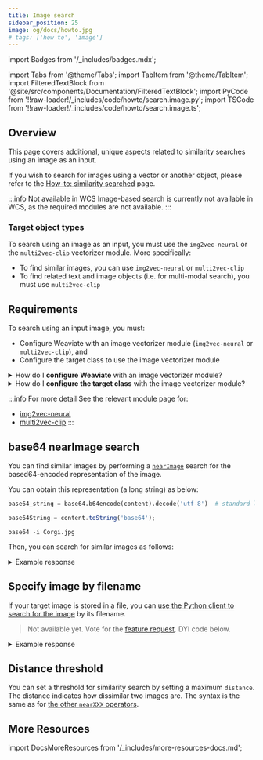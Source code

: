 ```yaml
---
title: Image search
sidebar_position: 25
image: og/docs/howto.jpg
# tags: ['how to', 'image']
---
```


import Badges from '/_includes/badges.mdx';

<Badges/>

import Tabs from '@theme/Tabs';
import TabItem from '@theme/TabItem';
import FilteredTextBlock from '@site/src/components/Documentation/FilteredTextBlock';
import PyCode from '!!raw-loader!/_includes/code/howto/search.image.py';
import TSCode from '!!raw-loader!/_includes/code/howto/search.image.ts';

## Overview

This page covers additional, unique aspects related to similarity searches using an image as an input.

If you wish to search for images using a vector or another object, please refer to the [How-to: similarity searched](./similarity.md) page.

:::info Not available in WCS
Image-based search is currently not available in WCS, as the required modules are not available.
:::

### Target object types

To search using an image as an input, you must use the `img2vec-neural` or the `multi2vec-clip` vectorizer module. More specifically:
- To find similar images, you can use `img2vec-neural` or `multi2vec-clip`
- To find related text and image objects (i.e. for multi-modal search), you must use `multi2vec-clip`

## Requirements

To search using an input image, you must:
* Configure Weaviate with an image vectorizer module (`img2vec-neural` or `multi2vec-clip`), and
* Configure the target class to use the image vectorizer module

<details>
  <summary>How do I <strong>configure Weaviate</strong> with an image vectorizer module?</summary>

You must enable the desired vectorizer module and specify the inference API address in the relevant Docker Compose file (e.g. `docker-compose.yml`). You can generate this file using the [Weaviate configuration tool](../installation/docker-compose.md#configurator).

An example `img2vec-neural` configuration is shown below:

```yaml
services:
  weaviate:
    environment:
      IMAGE_INFERENCE_API: "http://i2v-neural:8080"
      DEFAULT_VECTORIZER_MODULE: 'img2vec-neural'
      ENABLE_MODULES: 'img2vec-neural'
  i2v-neural:
    image: semitechnologies/img2vec-pytorch:resnet50
```

And an example `multi2vec-clip` configuration is shown below:

```yaml
services:
  weaviate:
    environment:
      CLIP_INFERENCE_API: 'http://multi2vec-clip:8080'
      DEFAULT_VECTORIZER_MODULE: 'multi2vec-clip'
      ENABLE_MODULES: 'multi2vec-clip'
  multi2vec-clip:
    image: semitechnologies/multi2vec-clip:sentence-transformers-clip-ViT-B-32-multilingual-v1
    environment:
      ENABLE_CUDA: '0'
```

</details>

<details>
  <summary>How do I <strong>configure the target class</strong> with the image vectorizer module?</summary>

You must configure the target class to:
- Ensure that the target class is configured to use the image vectorizer module, such as by explicitly setting it as the vectorizer for the class. And
- Specify in the `imageFields` property the [blob](../config-refs/datatypes.md#datatype-blob) field(s) that will store the images.

For using `img2vec-neural`, an example class definition may look as follows:

```json
{
  "classes": [
    {
      "class": "ImageExample",
      "moduleConfig": {
        "img2vec-neural": {
          "imageFields": [
            "image"
          ]
        }
      },
      "properties": [
        {
          "dataType": [
            "blob"
          ],
          "description": "Grayscale image",
          "name": "image"
        }
      ],
      "vectorizer": "img2vec-neural"
    }
  ]
}
```

For using `multi2vec-clip`, an example class definition may look as follows:

```json
{
  "classes": [
    {
      "class": "ClipExample",
      "moduleConfig": {
        "multi2vec-clip": {
          "imageFields": [
            "image"
          ]
        }
      },
      "properties": [
        {
          "dataType": [
            "blob"
          ],
          "name": "image"
        }
      ],
      "vectorizer": "multi2vec-clip"
    }
  ]
}
```

Note that for the [multi2vec-clip vectorizer module](../modules/retriever-vectorizer-modules/multi2vec-clip.md), there are additional settings available such as how to balance text and image-derived vectors.

</details>

:::info For more detail
See the relevant module page for:
- [img2vec-neural](../modules/retriever-vectorizer-modules/img2vec-neural.md)
- [multi2vec-clip](../modules/retriever-vectorizer-modules/multi2vec-clip.md)
:::

## base64 nearImage search

You can find similar images by performing a [`nearImage`](../modules/retriever-vectorizer-modules/img2vec-neural.md#nearimage-search) search for the based64-encoded representation of the image.

You can obtain this representation (a long string) as below:

<Tabs groupId="languages">
  <TabItem value="py" label="Python">

  ```python
  base64_string = base64.b64encode(content).decode('utf-8')  # standard library module
  ```
  </TabItem>
  <TabItem value="js" label="JavaScript/TypeScript">

  ```typescript
  base64String = content.toString('base64');
  ```
  </TabItem>
  <TabItem value="curl" label="Shell">

  ```shell
  base64 -i Corgi.jpg
  ```
  </TabItem>
</Tabs>


Then, you can search for similar images as follows:

<Tabs groupId="languages">
  <TabItem value="py" label="Python">
    <FilteredTextBlock
      text={PyCode}
      startMarker="# START base64"
      endMarker="# END base64"
      language="py"
    />
  </TabItem>

  <TabItem value="js" label="JavaScript/TypeScript">
    <FilteredTextBlock
      text={TSCode}
      startMarker="// START base64"
      endMarker="// END base64"
      language="ts"
    />
  </TabItem>
</Tabs>


<details>
  <summary>Example response</summary>

  <FilteredTextBlock
    text={PyCode}
    startMarker="# START Expected base64 results"
    endMarker="# END Expected base64 results"
    language="json"
  />

</details>


## Specify image by filename

If your target image is stored in a file, you can [use the Python client to search for the image](https://weaviate-python-client.readthedocs.io/en/stable/weaviate.gql.html#weaviate.gql.get.GetBuilder.with_near_image) by its filename.

<Tabs groupId="languages">
  <TabItem value="py" label="Python">
    <FilteredTextBlock
      text={PyCode}
      startMarker="# START ImageFileSearch"
      endMarker="# END ImageFileSearch"
      language="py"
    />
  </TabItem>

  <TabItem value="js" label="JavaScript/TypeScript">

  > Not available yet. Vote for the [feature request](https://github.com/weaviate/typescript-client/issues/65). DYI code below.

  <FilteredTextBlock
    text={TSCode}
    startMarker="// START ImageFileSearch"
    endMarker="// END ImageFileSearch"
    language="ts"
  />

  </TabItem>
</Tabs>

<details>
  <summary>Example response</summary>

  <FilteredTextBlock
    text={PyCode}
    startMarker="# START Expected base64 results"
    endMarker="# END Expected base64 results"
    language="json"
  />

</details>

## Distance threshold

You can set a threshold for similarity search by setting a maximum `distance`. The distance indicates how dissimilar two images are.
The syntax is the same as for [the other `nearXXX` operators](./similarity.md#distance-threshold).


## More Resources

import DocsMoreResources from '/_includes/more-resources-docs.md';

<DocsMoreResources />
